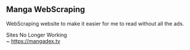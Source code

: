 ## Manga WebScraping
WebScraping website to make it easier for me to read without all the ads.

Sites No Longer Working <br />
~ https://mangadex.tv
